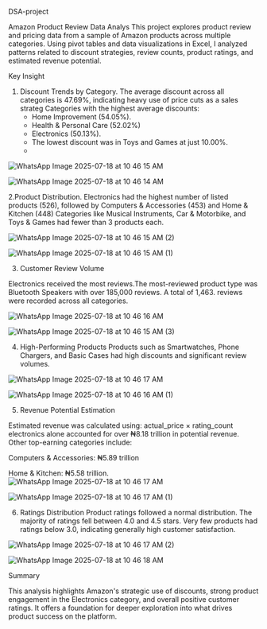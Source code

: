 DSA-project

Amazon Product Review Data Analys      This project explores product review and pricing data from a sample of Amazon products across multiple categories. Using pivot tables and data visualizations in Excel, I analyzed patterns related to discount strategies, review counts, product ratings, and estimated revenue potential.

Key Insight 

1. Discount Trends by Category.
    The average discount across all categories is 47.69%, indicating heavy use of price cuts as a sales strateg Categories with the highest average        discounts:
   - Home Improvement (54.05%).
   - Health & Personal Care (52.02%)
   -  Electronics (50.13%).
   - The lowest discount was in Toys and Games at just 10.00%.
   - 
![WhatsApp Image 2025-07-18 at 10 46 15 AM](https://github.com/user-attachments/assets/8f67bbf0-55aa-46af-824d-e6defd9c2ceb)

![WhatsApp Image 2025-07-18 at 10 46 14 AM](https://github.com/user-attachments/assets/0d47a7db-5e0e-4e00-b3ab-515cd9a625f5)


2.Product Distribution.
Electronics had the highest number of listed products (526), followed by Computers & Accessories (453) and Home & Kitchen (448) Categories like       Musical Instruments, Car & Motorbike, and Toys & Games had fewer than 3 products each.                                                                                             

![WhatsApp Image 2025-07-18 at 10 46 15 AM (2)](https://github.com/user-attachments/assets/e340e8f4-fecb-4698-a199-67196880ffbc)

![WhatsApp Image 2025-07-18 at 10 46 15 AM (1)](https://github.com/user-attachments/assets/16f32c9e-7162-42a2-81d4-eba4a142957d)


3. Customer Review Volume

Electronics received the most reviews.The most-reviewed product type was Bluetooth Speakers with over 185,000 reviews. A total of 1,463. reviews were recorded across all categories.

![WhatsApp Image 2025-07-18 at 10 46 16 AM](https://github.com/user-attachments/assets/8f31b7cd-9a43-466c-8d62-1e3d71df3d6c)

![WhatsApp Image 2025-07-18 at 10 46 15 AM (3)](https://github.com/user-attachments/assets/685be3be-f847-4626-b7ae-f282f0ef51b5)


4. High-Performing Products
Products such as Smartwatches, Phone Chargers, and Basic Cases had high discounts and significant review volumes.
   
![WhatsApp Image 2025-07-18 at 10 46 17 AM](https://github.com/user-attachments/assets/99c694b1-5c24-4838-be30-e79acd782d2a) 

![WhatsApp Image 2025-07-18 at 10 46 16 AM (1)](https://github.com/user-attachments/assets/f3c55b86-4429-4382-9a76-ba5011222dca)
           

5. Revenue Potential Estimation

Estimated revenue was calculated using: actual_price × rating_count
electronics alone accounted for over ₦8.18 trillion in potential revenue.
Other top-earning categories include:

Computers & Accessories: ₦5.89 trillion

Home & Kitchen: ₦5.58 trillion.                                                                                                     
![WhatsApp Image 2025-07-18 at 10 46 17 AM](https://github.com/user-attachments/assets/5b97dbe4-cf8b-4450-857e-37e8e248c6c5)

![WhatsApp Image 2025-07-18 at 10 46 17 AM (1)](https://github.com/user-attachments/assets/29853e75-a042-4ba7-a21c-15f1f30ca9b0)


6. Ratings Distribution
Product ratings followed a normal distribution. The majority of ratings fell between 4.0 and 4.5 stars.
Very few products had ratings below 3.0, indicating generally high customer satisfaction.

![WhatsApp Image 2025-07-18 at 10 46 17 AM (2)](https://github.com/user-attachments/assets/2a607c91-3934-4a9b-a7bb-cfeb92c89a83)

![WhatsApp Image 2025-07-18 at 10 46 18 AM](https://github.com/user-attachments/assets/f13635ee-916a-4cd1-8591-68e7918c36f5)


Summary

This analysis highlights Amazon's strategic use of discounts, strong product engagement in the Electronics category, and overall positive customer ratings. It offers a foundation for deeper exploration into what drives product success on the platform.
